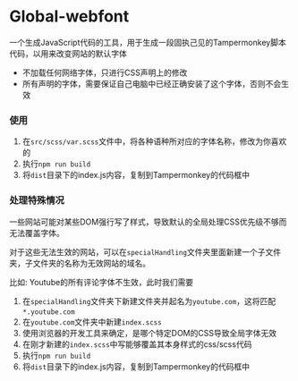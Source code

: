 # Global-webfont
一个生成JavaScript代码的工具，用于生成一段固执己见的Tampermonkey脚本代码，以用来改变网站的默认字体
+ 不加载任何网络字体，只进行CSS声明上的修改
+ 所有声明的字体，需要保证自己电脑中已经正确安装了这个字体，否则不会生效

### 使用
1. 在`src/scss/var.scss`文件中，将各种语种所对应的字体名称，修改为你喜欢的
2. 执行`npm run build`
3. 将`dist`目录下的index.js内容，复制到Tampermonkey的代码框中

### 处理特殊情况
一些网站可能对某些DOM强行写了样式，导致默认的全局处理CSS优先级不够而无法覆盖字体。

对于这些无法生效的网站，可以在`specialHandling`文件夹里面新建一个子文件夹，子文件夹的名称为无效网站的域名。

比如: Youtube的所有评论字体不生效，此时我们需要
1. 在`specialHandling`文件夹下新建文件夹并起名为`youtube.com`，这将匹配`*.youtube.com`
2. 在`youtube.com`文件夹中新建`index.scss`
3. 使用浏览器的开发工具来确定，是哪个特定DOM的CSS导致全局字体无效
4. 在刚才新建的`index.scss`中写能够覆盖其本身样式的css/scss代码
5. 执行`npm run build`
6. 将`dist`目录下的index.js内容，复制到Tampermonkey的代码框中
